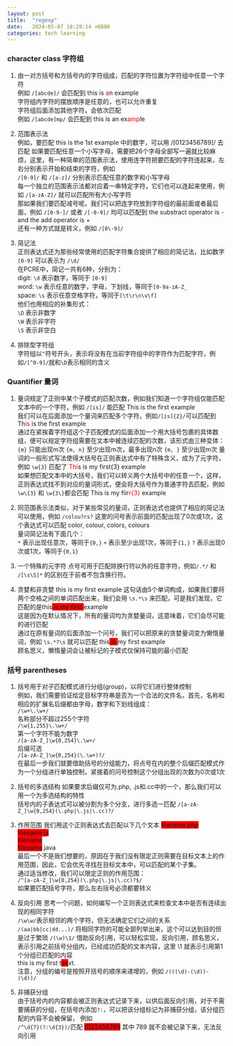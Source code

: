 ```yaml
---
layout: post
title:  "regexp"
date:   2024-05-07 18:29:14 +0800
categories: tech learning
---
```


### character class 字符组  

1. 由一对方括号和方括号内的字符组成，匹配的字符位置为字符组中任意一个字符  
例如 `/[abcde]/` 会匹配到 this is <font color=red>a</font>n example   
字符组内字符的摆放顺序是任意的，也可以允许重复  
字符组后面添加其他字符，会依次匹配  
例如 `/[abcde]mp/` 会匹配到 this is an ex<font color=red>amp</font>le 

1. 范围表示法  
例如，要匹配 this is the 1st example 中的数字，可以用 /[0123456789]/ 去匹配
如果要匹配任意一个小写字母，需要把26个字母全部写一遍就比较麻烦，这里，有一种简单的范围表示法，使用连字符把要匹配的字符连起来，左右分别表示开始和结束的字符，例如  
`/[0-9]/` 和 `/[a-z]/` 分别表示匹配任意的数字和小写字母  
每一个独立的范围表示法都对应着一串特定字符，它们也可以连起来使用，例如 `/[a-zA-Z]/` 就可以匹配所有大小写字符  
那如果我们要匹配减号呢，我们可以把连字符放到字符组的最前面或者最后面，例如 `/[0-9-]/` 或者 `/[-0-9]/` 均可以匹配到 the substract operator is <font color=red>-</font> and the add operator is +  
还有一种方式就是转义，例如 `/[0\-9]/`  

1. 简记法  
正则表达式还为那些经常使用的匹配字符集合提供了相应的简记法，比如数字 `[0-9]` 可以表示为 `/\d/`  
在PCRE中，简记一共有6种，分别为：  
digit: `\d` 表示数字，等同于 `[0-9]`  
word: `\w` 表示任意的数字，字母，下划线，等同于`[0-9a-zA-Z_`  
space: `\s` 表示任意空格字符，等同于`[\t\r\n\v\f]`  
他们也用相应的补集形式：  
`\D` 表示非数字  
`\W` 表示非字符  
`\S` 表示非空白  

1. 排除型字符组  
字符组以`^`符号开头，表示将没有在当前字符组中的字符作为匹配字符，例如`/[^0-9]/`就和`\D`表示相同的含义

### Quantifier 量词  
1. 量词规定了正则中某个子模式的匹配次数，例如我们知道一个字符组仅能匹配文本中的一个字符，例如 `/[is]/` 能匹配 Th<font color=red>i</font>s is the first example  
我们可以在后面添加一个量词来匹配多个字符，例如`/[is]{2}/`可以匹配到Th<font color=red>is</font> is the first example  
通过在紧挨着字符组这个子匹配模式的后面添加一个用大括号包裹的具体数组，便可以规定字符组需要在文本中被连续匹配的次数，该形式由三种变体：  
`{m}` 只能出现m次
`{m, n}` 至少出现m次，最多出现n次
`{m, }` 至少出现m次
量词的一般形式写法使得大括号在正则表达式中有了特殊含义，成为了元字符，例如 `\w{3}` 匹配了 <font color=red>Thi</font>s is my first{3} example  
如果想匹配文本中的大括号，我们可以转义两个大括号中的任意一个，这样，正则表达式找不到对应的量词形式，便会将大括号作为普通字符去匹配，例如
`\w\{3}` 和 `\w{3\}`都会匹配 This is my fiir<font color=red>r{3}</font> example

1. 同范围表示法类似，对于某些常见的量词，正则表达式也提供了相应的简记法可以使用，例如 `/colou?rs?` 这里的问号表示前面的匹配出现了0次或1次，这个表达式可以匹配 color, colour, colors, colours  
量词简记法有下面几个：  
`*` 表示出现任意次，等同于`{0,}`
`+` 表示至少出现1次，等同于`{1,}`
`?` 表示出现0次或1次，等同于`{0,1}`

1. 一个特殊的元字符
点号可用于匹配除换行符以外的任意字符，例如`/.*/` 和 `/[\s\S]*` 的区别在于前者不包含换行符。

1. 贪婪和非贪婪
this is my first example 这句话由5个单词构成，如果我们要将两个空格之间的单词匹配出来，我们会用 `\s.*\s` 来匹配，可是我们发现，它匹配的是this<font style="background: #FF0000"> is my first </font>example  
这是因为在默认情况下，所有的量词均为贪婪量词，这意味着，它们会尽可能的进行匹配  
通过在原有量词的后面添加一个问号，我们可以把原来的贪婪量词变为懒惰量词，例如
`\s.*?\s` 就可以匹配 this<font style="background: #FF0000"> is </font>my first example  
顾名思义，懒惰量词会让被标记的子模式仅保持可能的最小匹配  

### 括号 parentheses  
1. 括号用于对子匹配模式进行分组(group)，以将它们进行整体控制  
例如，我们需要验证给定目标字符串是否为一个合法的文件名，首先，名称和相应的扩展名后缀都由字母，数字和下划线组成：  
`/\w+\.\w+/`  
名称部分不超过255个字符  
`/\w{1,255}\.\w+/`  
第一个字符不能为数字  
`/[a-zA-Z_]\w{0,254}\.\w+/`  
后缀可选  
`/[a-zA-Z_]\w{0,254}(\.\w+)?/`  
在最后一步我们就要借助括号的分组能力，将点号在内的整个后缀匹配模式作为一个分组进行单独控制，紧接着的问号控制这个分组出现的次数为0次或1次  

1. 括号的多选结构
如果要求后缀仅可为.php, .js和.cc中的一个，那么我们可以用一个为多选结构的特性  
括号内的子表达式可以被分割为多个分支，进行多选一匹配
`/[a-zA-Z_]\w{0,254}(\.php|\.js|\.cc)?/`  

1. 作用范围
我们用这个正则表达式去匹配以下几个文本
<font style="background: #FF0000">filename.php</font>  
<font style="background: #FF0000">filename.js</font>  
<font style="background: #FF0000">filename</font>  
<font style="background: #FF0000">filename</font>.java  
最后一个不是我们想要的，原因在于我们没有限定正则需要在目标文本上的作用范围，因此，它会优先寻找在目标文本中，可以匹配的某个子集。  
通过适当修改，我们可以限定正则的作用范围：  
`/^[a-zA-Z_]\w{0,254}(\.php|\.js|\.cc)?$/`  
如果要匹配括号字符，那么左右括号必须都要转义


1. 反向引用
思考一个问题，如何编写一个正则表达式来检查文本中是否有连续出现的相同字符  
`/\w\w/`表示相邻的两个字符，但无法确定它们之间的关系  
`/(aa|bb|cc|dd...)/` 将相同字符的可能全部列举出来，这个可以达到目的但是过于繁琐
`/(\w)\1/` 借助反向引用，可以轻松实现，反向引用，顾名思义，表示引用之前括号分组内，已经成功匹配的文本内容，这里 \1 就表示引用第1个分组已匹配的内容  
this is my first t<font style="background: #ff0000">ee</font>xt.  
注意，分组的编号是按照开括号的顺序来递增的，例如
`/(((\d)-(\d))-(\d))/`

1. 非捕获分组  
由于括号内的内容都会被正则表达式记录下来，以供后面反向引用，对于不需要捕获的分组，在括号内添加`?:`，可以把该分组标记为非捕获分组，该分组匹配的内容不会被保留， 例如  
`/^\d{7}(?:\d{3})/`匹配 <font style="background: #ff0000">0123456789</font> 其中 789 就不会被记录下来，无法反向引用


